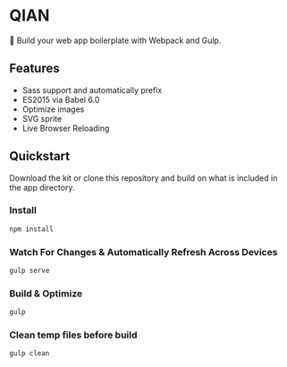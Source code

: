 # QIAN
🌿 Build your web app boilerplate with Webpack and Gulp.

## Features
- Sass support and automatically prefix
- ES2015 via Babel 6.0
- Optimize images
- SVG sprite
- Live Browser Reloading

## Quickstart
Download the kit or clone this repository and build on what is included in the app directory.

### Install

```sh
npm install
```

### Watch For Changes & Automatically Refresh Across Devices

```sh
gulp serve
```

### Build & Optimize

```sh
gulp
```

### Clean temp files before build

```sh
gulp clean
```
